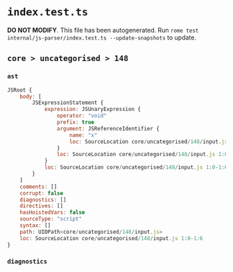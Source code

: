 # `index.test.ts`

**DO NOT MODIFY**. This file has been autogenerated. Run `rome test internal/js-parser/index.test.ts --update-snapshots` to update.

## `core > uncategorised > 148`

### `ast`

```javascript
JSRoot {
	body: [
		JSExpressionStatement {
			expression: JSUnaryExpression {
				operator: "void"
				prefix: true
				argument: JSReferenceIdentifier {
					name: "x"
					loc: SourceLocation core/uncategorised/148/input.js 1:5-1:6 (x)
				}
				loc: SourceLocation core/uncategorised/148/input.js 1:0-1:6
			}
			loc: SourceLocation core/uncategorised/148/input.js 1:0-1:6
		}
	]
	comments: []
	corrupt: false
	diagnostics: []
	directives: []
	hasHoistedVars: false
	sourceType: "script"
	syntax: []
	path: UIDPath<core/uncategorised/148/input.js>
	loc: SourceLocation core/uncategorised/148/input.js 1:0-1:6
}
```

### `diagnostics`

```

```
